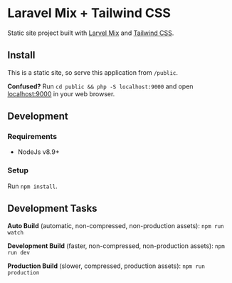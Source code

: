 # Laravel Mix + Tailwind CSS

Static site project built with [Larvel Mix](https://github.com/JeffreyWay/laravel-mix/tree/master/docs) and [Tailwind CSS](https://tailwindcss.com).


## Install

This is a static site, so serve this application from `/public`.

**Confused?** Run `cd public && php -S localhost:9000` and open [localhost:9000](http://localhost:9000) in your web browser.

## Development

### Requirements

* NodeJs v8.9+

### Setup

Run `npm install`.

## Development Tasks

**Auto Build** (automatic, non-compressed, non-production assets): `npm run watch`

**Development Build** (faster, non-compressed, non-production assets): `npm run dev`

**Production Build** (slower, compressed, production assets): `npm run production`
